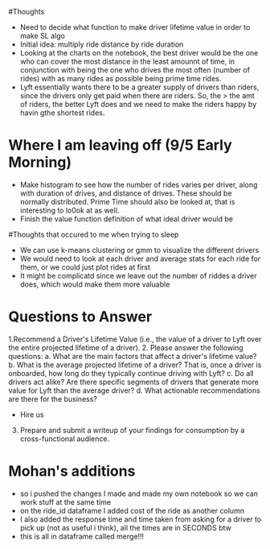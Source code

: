 #Thoughts
* Need to decide what function to make driver lifetime value in order to make SL algo
* Initial idea: multiply ride distance by ride duration
* Looking at the charts on the notebook, the best driver would be the one who can cover the most distance in the least amounnt of time, in conjunction with being the one who drives the most often (number of rides) with as many rides as possible being prime time rides.
* Lyft essentially wants there to be a greater supply of drivers than riders, since the drivers only get paid when there are riders. So, the > the amt of riders, the better Lyft does and we need to make the riders happy by havin gthe shortest rides. 
# Where I am leaving off (9/5 Early Morning)
* Make histogram to see how the number of rides varies per driver, along with duration of drives, and distance of drives. These should be normally distributed. Prime Time should also be looked at, that is interesting to lo0ok at as well. 
* Finish the value function definition of what ideal driver would be

#Thoughts that occured to me when trying to sleep
* We can use k-means clustering or gmm to visualize the different drivers
* We would need to look at each driver and average stats for each ride for them, or we could just plot rides at first
* It might be complicatd since we leave out the number of riddes a driver does, which would make them more valuable 

# Questions to Answer

1.Recommend a Driver's Lifetime Value (i.e., the value of a driver to Lyft over the entire projected lifetime of a driver).
2. Please answer the following questions:
a. What are the main factors that affect a driver's lifetime value?
b. What is the average projected lifetime of a driver? That is, once a driver is onboarded, how long do they typically continue driving with Lyft?
c. Do all drivers act alike? Are there specific segments of drivers that generate more value for Lyft than the average driver?
d. What actionable recommendations are there for the business?
* Hire us
3. Prepare and submit a writeup of your findings for consumption by a cross-functional
audience.

# Mohan's additions
* so i pushed the changes I made and made my own notebook so we can work stuff at the same time
* on the ride_id dataframe I added cost of the ride as another column
* I also added the response time and time taken from asking for a driver to pick up (not as useful i think), all the times are in SECONDS btw
* this is all in dataframe called merge!!!